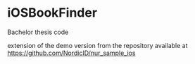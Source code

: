 # iOSBookFinder
Bachelor thesis code

extension of the demo version from the repository available at https://github.com/NordicID/nur_sample_ios
